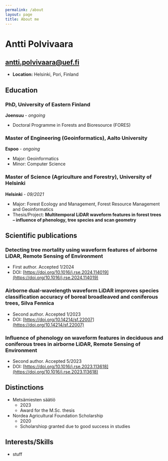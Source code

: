 ```yaml
---
permalink: /about
layout: page
title: About me
---
```


# Antti Polvivaara
## antti.polvivaara@uef.fi

- **Location:** Helsinki, Pori, Finland

## Education

### PhD, University of Eastern Finland
**Joensuu** - *ongoing*

- Doctoral Programme in Forests and Bioresource (FORES)

### Master of Engineering (Geoinformatics), Aalto University
**Espoo** - *ongoing*

- Major: Geoinformatics
- Minor: Computer Science

### Master of Science (Agriculture and Forestry), University of Helsinki
**Helsinki** - *09/2021*

- Major: Forest Ecology and Management, Forest Resource Management and Geoinformatics
- Thesis/Project: **Multitemporal LiDAR waveform features in forest trees – influence of phenology, tree species and scan geometry**


## Scientific publications

### Detecting tree mortality using waveform features of airborne LiDAR, Remote Sensing of Environment
- First author. Accepted 1/2024
- DOI: [https://doi.org/10.1016/j.rse.2024.114019](https://doi.org/10.1016/j.rse.2024.114019)

### Airborne dual-wavelength waveform LiDAR improves species classification accuracy of boreal broadleaved and coniferous trees, Silva Fennica
- Second author. Accepted 1/2023
- DOI: [https://doi.org/10.14214/sf.22007](https://doi.org/10.14214/sf.22007)

### Influence of phenology on waveform features in deciduous and coniferous trees in airborne LiDAR, Remote Sensing of Environment
- Second author. Accepted 5/2023
- DOI: [https://doi.org/10.1016/j.rse.2023.113618](https://doi.org/10.1016/j.rse.2023.113618)


## Distinctions

- Metsämiesten säätiö
    - 2023
    - Award for the M.Sc. thesis
- Nordea Agricultural Foundation Scholarship
    - 2020
    - Scholarshiop granted due to good success in studies


## Interests/Skills

- stuff
